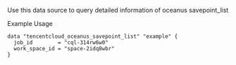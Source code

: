 Use this data source to query detailed information of oceanus savepoint_list

Example Usage

```hcl
data "tencentcloud_oceanus_savepoint_list" "example" {
  job_id        = "cql-314rw6w0"
  work_space_id = "space-2idq8wbr"
}
```